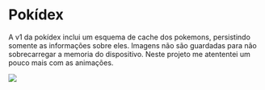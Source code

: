 # Pokídex

A v1 da pokídex inclui um esquema de cache dos pokemons, persistindo somente as informações sobre eles. Imagens não são guardadas para não sobrecarregar a memoria do dispositivo. Neste projeto me atententei um pouco mais com as animações.

![](https://github.com/gabriel-Oak/Pokidex/blob/master/demo/00.gif?raw=true)